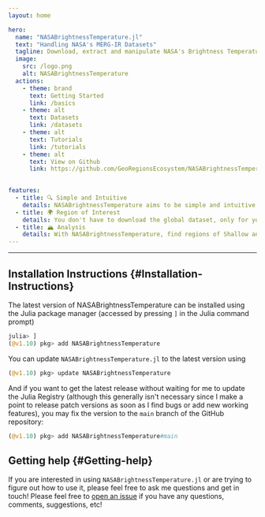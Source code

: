 ```yaml
---
layout: home

hero:
  name: "NASABrightnessTemperature.jl"
  text: "Handling NASA's MERG-IR Datasets"
  tagline: Download, extract and manipulate NASA's Brightness Temperature Dataset in Julia
  image:
    src: /logo.png
    alt: NASABrightnessTemperature
  actions:
    - theme: brand
      text: Getting Started
      link: /basics
    - theme: alt
      text: Datasets
      link: /datasets
    - theme: alt
      text: Tutorials
      link: /tutorials
    - theme: alt
      text: View on Github
      link: https://github.com/GeoRegionsEcosystem/NASABrightnessTemperature.jl
      

features:
  - title: 🔍 Simple and Intuitive
    details: NASABrightnessTemperature aims to be simple and intuitive to the user, with basic functions like `download()` and `read()`.
  - title: 🌍 Region of Interest
    details: You don't have to download the global dataset, only for your (Geo)Region of interest, saving you time and disk space for small domains.
  - title: 🏔️ Analysis
    details: With NASABrightnessTemperature, find regions of Shallow and Deep Convection/Clouds for your analysis based on your thresholds.
---
```



---


## Installation Instructions {#Installation-Instructions}

The latest version of NASABrightnessTemperature can be installed using the Julia package manager (accessed by pressing `]` in the Julia command prompt)

```julia
julia> ]
(@v1.10) pkg> add NASABrightnessTemperature
```


You can update `NASABrightnessTemperature.jl` to the latest version using

```julia
(@v1.10) pkg> update NASABrightnessTemperature
```


And if you want to get the latest release without waiting for me to update the Julia Registry (although this generally isn&#39;t necessary since I make a point to release patch versions as soon as I find bugs or add new working features), you may fix the version to the `main` branch of the GitHub repository:

```julia
(@v1.10) pkg> add NASABrightnessTemperature#main
```


## Getting help {#Getting-help}

If you are interested in using `NASABrightnessTemperature.jl` or are trying to figure out how to use it, please feel free to ask me questions and get in touch!  Please feel free to [open an issue](https://github.com/GeoRegionsEcosystem/NASABrightnessTemperature.jl/issues/new) if you have any questions, comments, suggestions, etc!
